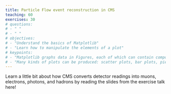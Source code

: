```yaml
---
title: Particle Flow event reconstruction in CMS
teaching: 60
exercises: 30
# questions:
# - " "
# - " "
# objectives:
# - "Understand the basics of Matplotlib"
# - "Learn how to manipulate the elements of a plot"
# keypoints:
# - "Matplotlib graphs data in Figures, each of which can contain components that can be manipulated: axis, legend, labels, etc."
# - "Many kinds of plots can be produced: scatter plots, bar plots, pie charts, and many more"
---
```




Learn a little bit about how CMS converts detector readings into muons,
electrons, photons, and hadrons by reading the slides from the exercise
talk here!
